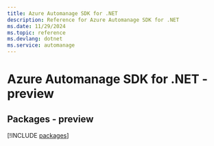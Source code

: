 ```yaml
---
title: Azure Automanage SDK for .NET
description: Reference for Azure Automanage SDK for .NET
ms.date: 11/29/2024
ms.topic: reference
ms.devlang: dotnet
ms.service: automanage
---
```

# Azure Automanage SDK for .NET - preview
## Packages - preview
[!INCLUDE [packages](automanage-index.md)]